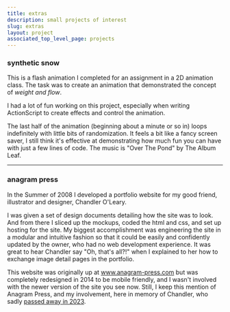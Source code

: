 ```yaml
---
title: extras
description: small projects of interest
slug: extras
layout: project
associated_top_level_page: projects
---
```


### synthetic snow

This is a flash animation I completed for an assignment in a 2D animation class.
The task was to create an animation that demonstrated the concept of <em>weight and flow</em>.

I had a lot of fun working on this project, especially when writing ActionScript to create effects and control the animation.

The last half of the animation (beginning about a minute or so in) loops indefinitely with little bits of randomization.
It feels a bit like a fancy screen saver, I still think it's effective at demonstrating how much fun you can have with just a few lines of code.
The music is "Over The Pond" by The Album Leaf.

<div id="syntheticSnowFlashContainer"></div>

<script type="text/javascript">
    window.addEventListener("load", (event) => {
        const ruffle = window.RufflePlayer.newest();
        const player = ruffle.createPlayer();
        const container = document.getElementById("syntheticSnowFlashContainer");
        container.appendChild(player);
        player.classList.add("syntheticSnowFlash");

        player.load({
            url: "/assets/flash/synSnow.swf",
            parameters: {
                swfURL: "/assets/flash/SyntheticSnow.swf",
                musicURL: "/assets/flash/AlbumLeafOverThePond64.mp3",
            }
        });
    });
</script>
<script src="/assets/js/ruffle/nightly-build-2023_12_07-web-selfhosted/ruffle.js"></script>

---

### anagram press

In the Summer of 2008 I developed a portfolio website for my good friend, illustrator and designer, Chandler O'Leary. 

I was given a set of design documents detailing how the site was to look. 
And from there I sliced up the mockups, coded the html and css, and set up hosting for the site. 
My biggest accomplishment was engineering the site in a modular and intuitive fashion so that it could be easily and confidently updated by the owner, who had no web development experience.
It was great to hear Chandler say "Oh, that's all?!" when I explained to her how to exchange image detail pages in the portfolio.

This website was originally up at <a class="boldMe" href="http://www.anagram-press.com">www.anagram-press.com</a>
but was completely redesigned in 2014 to be mobile friendly, and I wasn't involved with the newer version of the site you see now. 
Still, I keep this mention of Anagram Press, and my involvement, here in memory of Chandler, who sadly <a class="boldMe" href="https://www.seattletimes.com/entertainment/books/chandler-oleary-tacoma-illustrator-author-dies-at-41/">passed away in 2023</a>.
